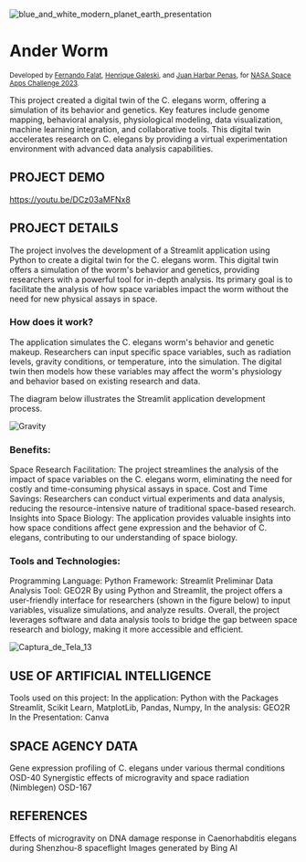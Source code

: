 
![blue_and_white_modern_planet_earth_presentation](https://github.com/falatfernando/AnderWorm/assets/64301697/4480dd35-0018-4f6d-a42a-f2596069aa03)


# Ander Worm
<sub>Developed by [Fernando Falat](https://www.linkedin.com/in/fernandofalat/), [Henrique Galeski](https://github.com/hrgaleski), and [Juan Harbar Penas](https://github.com/jhpenas/portfolio), for [NASA Space Apps Challenge 2023](https://www.spaceappschallenge.org/).</sub>



This project created a digital twin of the C. elegans worm, offering a simulation of its behavior and genetics. Key features include genome mapping, behavioral analysis, physiological modeling, data visualization, machine learning integration, and collaborative tools. This digital twin accelerates research on C. elegans by providing a virtual experimentation environment with advanced data analysis capabilities.

## PROJECT DEMO
https://youtu.be/DCz03aMFNx8

## PROJECT DETAILS
The project involves the development of a Streamlit application using Python to create a digital twin for the C. elegans worm. This digital twin offers a simulation of the worm's behavior and genetics, providing researchers with a powerful tool for in-depth analysis. Its primary goal is to facilitate the analysis of how space variables impact the worm without the need for new physical assays in space.

### How does it work?

The application simulates the C. elegans worm's behavior and genetic makeup. Researchers can input specific space variables, such as radiation levels, gravity conditions, or temperature, into the simulation. The digital twin then models how these variables may affect the worm's physiology and behavior based on existing research and data.

The diagram below illustrates the Streamlit application development process.

![Gravity](https://github.com/falatfernando/AnderWorm/assets/64301697/bf788fa3-72ef-4b6d-8c2a-c7d74f34152c)



### Benefits:

Space Research Facilitation: The project streamlines the analysis of the impact of space variables on the C. elegans worm, eliminating the need for costly and time-consuming physical assays in space.
Cost and Time Savings: Researchers can conduct virtual experiments and data analysis, reducing the resource-intensive nature of traditional space-based research.
Insights into Space Biology: The application provides valuable insights into how space conditions affect gene expression and the behavior of C. elegans, contributing to our understanding of space biology.
### Tools and Technologies:

Programming Language: Python
Framework: Streamlit
Preliminar Data Analysis Tool: GEO2R
By using Python and Streamlit, the project offers a user-friendly interface for researchers (shown in the figure below) to input variables, visualize simulations, and analyze results. Overall, the project leverages software and data analysis tools to bridge the gap between space research and biology, making it more accessible and efficient.

![Captura_de_Tela_13](https://github.com/falatfernando/AnderWorm/assets/64301697/d40782c7-d3b7-4986-81ea-6bf4c4a46b26)



## USE OF ARTIFICIAL INTELLIGENCE
Tools used on this project:
In the application: Python with the Packages Streamlit, Scikit Learn, MatplotLib, Pandas, Numpy,
In the analysis: GEO2R
In the Presentation: Canva

## SPACE AGENCY DATA
Gene expression profiling of C. elegans under various thermal conditions OSD-40
Synergistic effects of microgravity and space radiation (Nimblegen) OSD-167

## REFERENCES
Effects of microgravity on DNA damage response in Caenorhabditis elegans during Shenzhou-8 spaceflight
Images generated by Bing AI
